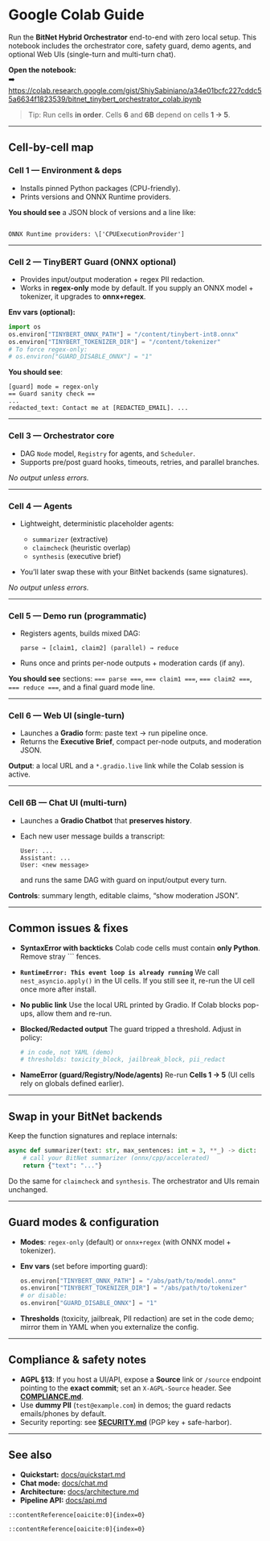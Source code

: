 # Google Colab Guide

Run the **BitNet Hybrid Orchestrator** end-to-end with zero local setup. This notebook includes the orchestrator core, safety guard, demo agents, and optional Web UIs (single-turn and multi-turn chat).

**Open the notebook:**  
➡️ <https://colab.research.google.com/gist/ShiySabiniano/a34e01bcfc227cddc55a6634f1823539/bitnet_tinybert_orchestrator_colab.ipynb>

> Tip: Run cells **in order**. Cells **6** and **6B** depend on cells **1 → 5**.

---

## Cell-by-cell map

### **Cell 1 — Environment & deps**
- Installs pinned Python packages (CPU-friendly).
- Prints versions and ONNX Runtime providers.

**You should see** a JSON block of versions and a line like:
```

ONNX Runtime providers: \['CPUExecutionProvider']

````

---

### **Cell 2 — TinyBERT Guard (ONNX optional)**
- Provides input/output moderation + regex PII redaction.
- Works in **regex-only** mode by default. If you supply an ONNX model + tokenizer, it upgrades to **onnx+regex**.

**Env vars (optional):**
```python
import os
os.environ["TINYBERT_ONNX_PATH"] = "/content/tinybert-int8.onnx"
os.environ["TINYBERT_TOKENIZER_DIR"] = "/content/tokenizer"
# To force regex-only:
# os.environ["GUARD_DISABLE_ONNX"] = "1"
````

**You should see**:

```
[guard] mode = regex-only
== Guard sanity check ==
...
redacted_text: Contact me at [REDACTED_EMAIL]. ...
```

---

### **Cell 3 — Orchestrator core**

* DAG `Node` model, `Registry` for agents, and `Scheduler`.
* Supports pre/post guard hooks, timeouts, retries, and parallel branches.

*No output unless errors.*

---

### **Cell 4 — Agents**

* Lightweight, deterministic placeholder agents:

  * `summarizer` (extractive)
  * `claimcheck` (heuristic overlap)
  * `synthesis` (executive brief)

* You’ll later swap these with your BitNet backends (same signatures).

*No output unless errors.*

---

### **Cell 5 — Demo run (programmatic)**

* Registers agents, builds mixed DAG:

  ```
  parse → [claim1, claim2] (parallel) → reduce
  ```
* Runs once and prints per-node outputs + moderation cards (if any).

**You should see** sections: `=== parse ===`, `=== claim1 ===`, `=== claim2 ===`, `=== reduce ===`, and a final guard mode line.

---

### **Cell 6 — Web UI (single-turn)**

* Launches a **Gradio** form: paste text → run pipeline once.
* Returns the **Executive Brief**, compact per-node outputs, and moderation JSON.

**Output**: a local URL and a `*.gradio.live` link while the Colab session is active.

---

### **Cell 6B — Chat UI (multi-turn)**

* Launches a **Gradio Chatbot** that **preserves history**.
* Each new user message builds a transcript:

  ```
  User: ...
  Assistant: ...
  User: <new message>
  ```

  and runs the same DAG with guard on input/output every turn.

**Controls**: summary length, editable claims, “show moderation JSON”.

---

## Common issues & fixes

* **SyntaxError with backticks**
  Colab code cells must contain **only Python**. Remove stray \`\`\` fences.

* **`RuntimeError: This event loop is already running`**
  We call `nest_asyncio.apply()` in the UI cells. If you still see it, re-run the UI cell once more after install.

* **No public link**
  Use the local URL printed by Gradio. If Colab blocks pop-ups, allow them and re-run.

* **Blocked/Redacted output**
  The guard tripped a threshold. Adjust in policy:

  ```python
  # in code, not YAML (demo)
  # thresholds: toxicity_block, jailbreak_block, pii_redact
  ```

* **NameError (guard/Registry/Node/agents)**
  Re-run **Cells 1 → 5** (UI cells rely on globals defined earlier).

---

## Swap in your BitNet backends

Keep the function signatures and replace internals:

```python
async def summarizer(text: str, max_sentences: int = 3, **_) -> dict:
    # call your BitNet summarizer (onnx/cpp/accelerated)
    return {"text": "..."}
```

Do the same for `claimcheck` and `synthesis`. The orchestrator and UIs remain unchanged.

---

## Guard modes & configuration

* **Modes**: `regex-only` (default) or `onnx+regex` (with ONNX model + tokenizer).
* **Env vars** (set before importing guard):

  ```python
  os.environ["TINYBERT_ONNX_PATH"] = "/abs/path/to/model.onnx"
  os.environ["TINYBERT_TOKENIZER_DIR"] = "/abs/path/to/tokenizer"
  # or disable:
  os.environ["GUARD_DISABLE_ONNX"] = "1"
  ```
* **Thresholds** (toxicity, jailbreak, PII redaction) are set in the code demo; mirror them in YAML when you externalize the config.

---

## Compliance & safety notes

* **AGPL §13**: If you host a UI/API, expose a **Source** link or `/source` endpoint pointing to the **exact commit**; set an `X-AGPL-Source` header. See **[COMPLIANCE.md](../COMPLIANCE.md)**.
* Use **dummy PII** (`test@example.com`) in demos; the guard redacts emails/phones by default.
* Security reporting: see **[SECURITY.md](../SECURITY.md)** (PGP key + safe-harbor).

---

## See also

* **Quickstart:** [docs/quickstart.md](./quickstart.md)
* **Chat mode:** [docs/chat.md](./chat.md)
* **Architecture:** [docs/architecture.md](./architecture.md)
* **Pipeline API:** [docs/api.md](./api.md)

```
::contentReference[oaicite:0]{index=0}
```

```
::contentReference[oaicite:0]{index=0}
```
